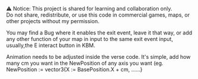 ⚠️ Notice: This project is shared for learning and collaboration only.  
Do not share, redistribute, or use this code in commercial games, maps, or other projects without my permission.

You may find a Bug where it enables the exit event, leave it that way, or add any other function of your map in input to the same exit event input, usually,the  E interact button in KBM.

Animation needs to be adjusted inside the verse code. It's simple, add how many cm you want in the NewPosition of any axis you want (eg. NewPosition := vector3{X := BasePosition.X + cm, ......}
